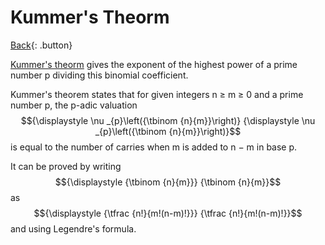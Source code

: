 # Kummer's Theorm

[Back](../math.md){: .button}

[Kummer's theorm](https://en.wikipedia.org/wiki/Kummer%27s_theorem) gives the exponent of the highest power of a prime number p dividing this binomial coefficient.

Kummer's theorem states that for given integers n ≥ m ≥ 0 and a prime number p, the p-adic valuation $${\displaystyle \nu _{p}\left({\tbinom {n}{m}}\right)} {\displaystyle \nu _{p}\left({\tbinom {n}{m}}\right)}$$ is equal to the number of carries when m is added to n − m in base p.

It can be proved by writing $${\displaystyle {\tbinom {n}{m}}} {\tbinom  {n}{m}}$$ as $${\displaystyle {\tfrac {n!}{m!(n-m)!}}} {\tfrac  {n!}{m!(n-m)!}}$$ and using Legendre's formula.

